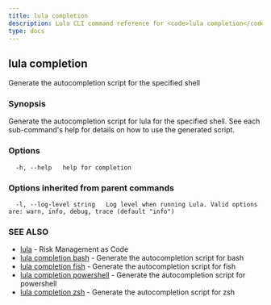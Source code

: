 ```yaml
---
title: lula completion
description: Lula CLI command reference for <code>lula completion</code>.
type: docs
---
```

## lula completion

Generate the autocompletion script for the specified shell

### Synopsis

Generate the autocompletion script for lula for the specified shell.
See each sub-command's help for details on how to use the generated script.


### Options

```
  -h, --help   help for completion
```

### Options inherited from parent commands

```
  -l, --log-level string   Log level when running Lula. Valid options are: warn, info, debug, trace (default "info")
```

### SEE ALSO

* [lula](./lula.md)	 - Risk Management as Code
* [lula completion bash](./lula_completion_bash.md)	 - Generate the autocompletion script for bash
* [lula completion fish](./lula_completion_fish.md)	 - Generate the autocompletion script for fish
* [lula completion powershell](./lula_completion_powershell.md)	 - Generate the autocompletion script for powershell
* [lula completion zsh](./lula_completion_zsh.md)	 - Generate the autocompletion script for zsh

